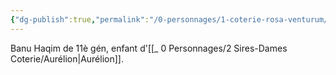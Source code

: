 ```yaml
---
{"dg-publish":true,"permalink":"/0-personnages/1-coterie-rosa-venturum/raudhr/","tags":["gardenEntry"]}
---
```


Banu Haqim de 11è gén, enfant d'[[_ 0 Personnages/2 Sires-Dames Coterie/Aurélion\|Aurélion]].